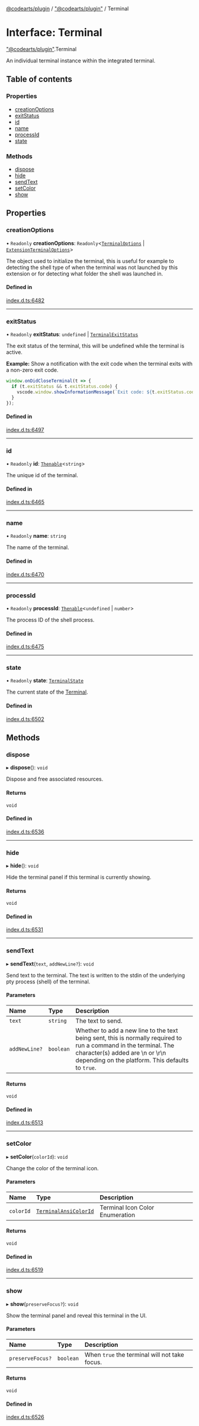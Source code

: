 [@codearts/plugin](../README.md) / ["@codearts/plugin"](../modules/_codearts_plugin_.md) / Terminal

# Interface: Terminal

["@codearts/plugin"](../modules/_codearts_plugin_.md).Terminal

An individual terminal instance within the integrated terminal.

## Table of contents

### Properties

- [creationOptions](codearts_plugin_.Terminal.md#creationoptions)
- [exitStatus](codearts_plugin_.Terminal.md#exitstatus)
- [id](codearts_plugin_.Terminal.md#id)
- [name](codearts_plugin_.Terminal.md#name)
- [processId](codearts_plugin_.Terminal.md#processid)
- [state](codearts_plugin_.Terminal.md#state)

### Methods

- [dispose](codearts_plugin_.Terminal.md#dispose)
- [hide](codearts_plugin_.Terminal.md#hide)
- [sendText](codearts_plugin_.Terminal.md#sendtext)
- [setColor](codearts_plugin_.Terminal.md#setcolor)
- [show](codearts_plugin_.Terminal.md#show)

## Properties

### creationOptions

• `Readonly` **creationOptions**: `Readonly`<[`TerminalOptions`](codearts_plugin_.TerminalOptions.md) \| [`ExtensionTerminalOptions`](codearts_plugin_.ExtensionTerminalOptions.md)\>

The object used to initialize the terminal, this is useful for example to detecting the
shell type of when the terminal was not launched by this extension or for detecting what
folder the shell was launched in.

#### Defined in

[index.d.ts:6482](https://github.com/shuyaqian/cloudide-plugin-api/blob/5b69219/index.d.ts#L6482)

___

### exitStatus

• `Readonly` **exitStatus**: `undefined` \| [`TerminalExitStatus`](codearts_plugin_.TerminalExitStatus.md)

The exit status of the terminal, this will be undefined while the terminal is active.

**Example:** Show a notification with the exit code when the terminal exits with a
non-zero exit code.
```typescript
window.onDidCloseTerminal(t => {
  if (t.exitStatus && t.exitStatus.code) {
  	vscode.window.showInformationMessage(`Exit code: ${t.exitStatus.code}`);
  }
});
```

#### Defined in

[index.d.ts:6497](https://github.com/shuyaqian/cloudide-plugin-api/blob/5b69219/index.d.ts#L6497)

___

### id

• `Readonly` **id**: [`Thenable`](Thenable.md)<`string`\>

The unique id of the terminal.

#### Defined in

[index.d.ts:6465](https://github.com/shuyaqian/cloudide-plugin-api/blob/5b69219/index.d.ts#L6465)

___

### name

• `Readonly` **name**: `string`

The name of the terminal.

#### Defined in

[index.d.ts:6470](https://github.com/shuyaqian/cloudide-plugin-api/blob/5b69219/index.d.ts#L6470)

___

### processId

• `Readonly` **processId**: [`Thenable`](Thenable.md)<`undefined` \| `number`\>

The process ID of the shell process.

#### Defined in

[index.d.ts:6475](https://github.com/shuyaqian/cloudide-plugin-api/blob/5b69219/index.d.ts#L6475)

___

### state

• `Readonly` **state**: [`TerminalState`](codearts_plugin_.TerminalState.md)

The current state of the [Terminal](codearts_plugin_.Terminal.md).

#### Defined in

[index.d.ts:6502](https://github.com/shuyaqian/cloudide-plugin-api/blob/5b69219/index.d.ts#L6502)

## Methods

### dispose

▸ **dispose**(): `void`

Dispose and free associated resources.

#### Returns

`void`

#### Defined in

[index.d.ts:6536](https://github.com/shuyaqian/cloudide-plugin-api/blob/5b69219/index.d.ts#L6536)

___

### hide

▸ **hide**(): `void`

Hide the terminal panel if this terminal is currently showing.

#### Returns

`void`

#### Defined in

[index.d.ts:6531](https://github.com/shuyaqian/cloudide-plugin-api/blob/5b69219/index.d.ts#L6531)

___

### sendText

▸ **sendText**(`text`, `addNewLine?`): `void`

Send text to the terminal. The text is written to the stdin of the underlying pty process
(shell) of the terminal.

#### Parameters

| Name | Type | Description |
| :------ | :------ | :------ |
| `text` | `string` | The text to send. |
| `addNewLine?` | `boolean` | Whether to add a new line to the text being sent, this is normally required to run a command in the terminal. The character(s) added are \n or \r\n depending on the platform. This defaults to `true`. |

#### Returns

`void`

#### Defined in

[index.d.ts:6513](https://github.com/shuyaqian/cloudide-plugin-api/blob/5b69219/index.d.ts#L6513)

___

### setColor

▸ **setColor**(`colorId`): `void`

Change the color of the terminal icon.

#### Parameters

| Name | Type | Description |
| :------ | :------ | :------ |
| `colorId` | [`TerminalAnsiColorId`](../enums/codearts_plugin_.TerminalAnsiColorId.md) | Terminal Icon Color Enumeration |

#### Returns

`void`

#### Defined in

[index.d.ts:6519](https://github.com/shuyaqian/cloudide-plugin-api/blob/5b69219/index.d.ts#L6519)

___

### show

▸ **show**(`preserveFocus?`): `void`

Show the terminal panel and reveal this terminal in the UI.

#### Parameters

| Name | Type | Description |
| :------ | :------ | :------ |
| `preserveFocus?` | `boolean` | When `true` the terminal will not take focus. |

#### Returns

`void`

#### Defined in

[index.d.ts:6526](https://github.com/shuyaqian/cloudide-plugin-api/blob/5b69219/index.d.ts#L6526)

